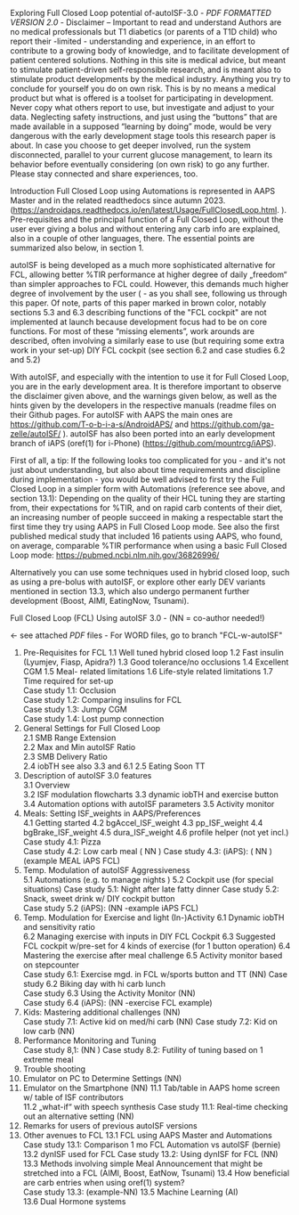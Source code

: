 Exploring Full Closed Loop potential of-autoISF-3.0   *- PDF FORMATTED VERSION 2.0 -*
Disclaimer – Important to read and understand 
Authors are no medical professionals but T1 diabetics (or parents of a T1D child) who report their -limited - understanding and experience, in an effort to contribute to a growing body of knowledge, and to facilitate development of patient centered solutions. 
Nothing in this site is medical advice, but meant to stimulate patient-driven self-responsible research, and is meant also to stimulate product developments by the medical industry. Anything you try to conclude for yourself you do on own risk. This is by no means a medical product but what is offered is a toolset for participating in development. 
Never copy what others report to use, but investigate and adjust to your data. Neglecting safety instructions, and just using the “buttons” that are made available in a supposed “learning by doing” mode, would be very dangerous with the early development stage tools this research paper is about. 
In case you choose to get deeper involved, run the system disconnected, parallel to your current glucose management, to learn its behavior before eventually considering (on own risk) to go any further. Please stay connected and share experiences, too.

Introduction
Full Closed Loop using Automations is represented in AAPS Master and in the related readthedocs since autumn 2023. (https://androidaps.readthedocs.io/en/latest/Usage/FullClosedLoop.html. ).
Pre-requisites and the principal function of a Full Closed Loop, without the user ever giving a bolus and without entering any carb info are explained, also in a couple of other languages, there.
The essential points are summarized also below, in section 1.

autoISF is being developed as a much more sophisticated alternative for FCL, allowing better %TIR performance at higher degree of daily „freedom“ than simpler approaches to FCL could.
However, this demands much higher degree of involvement by the user ( - as you shall see, following us through this paper. Of note, parts of this paper marked in brown color, notably sections 5.3 and 6.3 describing functions of the "FCL cockpit" are not implemented at launch because development focus had to be on core functions. For most of these “missing elements”, work arounds are described, often involving a similarly ease to use (but requiring some extra work in your set-up) DIY FCL cockpit (see section 6.2 and case studies 6.2 and 5.2)

With autoISF, and especially with the intention to use it for Full Closed Loop, you are in the early development area. It is therefore important to observe the disclaimer given above, and the warnings given below, as well as the hints given by the developers in the respective manuals (readme files on their Github pages. For autoISF with AAPS the main ones are https://github.com/T-o-b-i-a-s/AndroidAPS/ and https://github.com/ga-zelle/autoISF/ ).
autoISF has also been ported into an early development branch of iAPS (oref(1) for i-Phone) (https://github.com/mountrcg/iAPS).

First of all, a tip: If the following looks too complicated for you - and it's not just about understanding, but also about time requirements and discipline during implementation - you would be well advised to first try the Full Closed Loop in a simpler form with Automations (reference see above, and section 13.1): Depending on the quality of their HCL tuning they are starting from, their expectations for %TIR, and on rapid carb contents of their diet, an increasing number of people succeed in making a respectable start the first time they try using AAPS in Full Closed Loop mode.
See also the first published medical study that included 16 patients using AAPS, who found, on average, comparable %TIR performance when using a basic Full Closed Loop mode: https://pubmed.ncbi.nlm.nih.gov/36826996/

Alternatively you can use some techniques used in hybrid closed loop, such as using a pre-bolus with autoISF, or explore other early DEV variants mentioned in section 13.3, which also undergo permanent further development (Boost, AIMI, EatingNow, Tsunami).

 

Full Closed Loop (FCL) Using autoISF 3.0  -  (NN = co-author needed!)

<- see attached  *PDF* files - For WORD files, go to branch "FCL-w-autoISF"
          
1. Pre-Requisites for FCL
   1.1 Well tuned hybrid closed loop
   1.2 Fast insulin (Lyumjev, Fiasp, Apidra?)
   1.3 Good tolerance/no occlusions
   1.4 Excellent CGM
   1.5  Meal- related limitations
   1.6 Life-style related limitations
   1.7 Time required for set-up    
             Case study 1.1: Occlusion   
             Case study 1.2: Comparing insulins for FCL  
             Case study 1.3: Jumpy CGM  
             Case study 1.4: Lost pump connection  
2. General Settings for Full Closed Loop	 
   2.1  SMB Range Extension  
   2.2  Max and Min autoISF Ratio  
   2.3  SMB Delivery Ratio  
   2.4  iobTH see also 3.3 and 6.1
   2.5  Eating Soon TT     
3. Description of autoISF 3.0 features   
   3.1 Overview     
   3.2 ISF modulation flowcharts
   3.3 dynamic iobTH and exercise button 
   3.4 Automation options with autoISF parameters
   3.5 Activity monitor
4. Meals: Setting ISF_weights in AAPS/Preferences    
   4.1  Getting started
   4.2  bgAccel_ISF_weight 
   4.3  pp_ISF_weight
   4.4  bgBrake_ISF_weight
   4.5  dura_ISF_weight
   4.6  profile helper (not yet incl.) 
             Case study 4.1: Pizza      
             Case study 4.2: Low carb meal ( NN )
             Case study 4.3: (iAPS): ( NN ) (example MEAL iAPS FCL)
5. Temp. Modulation of autoISF Aggressiveness   
   5.1  Automations (e.g. to manage nights )
   5.2  Cockpit use (for special situations)
             Case study 5.1: Night after late fatty dinner
             Case study 5.2: Snack, sweet drink w/ DIY cockpit button    
             Case study 5.2 (iAPS): (NN -example iAPS FCL)
7. Temp. Modulation for Exercise and light (In-)Activity
   6.1  Dynamic iobTH and sensitivity ratio         
   6.2  Managing exercise with inputs in DIY FCL Cockpit
   6.3  Suggested FCL cockpit w/pre-set for 4 kinds of exercise (for 1 button operation)
   6.4  Mastering the exercise after meal challenge
   6.5  Activity monitor based on stepcounter   
            Case study 6.1: Exercise mgd. in FCL w/sports button and TT (NN)
            Case study 6.2 Biking day with hi carb lunch   
            Case study 6.3 Using the Activity Monitor (NN)  
            Case study 6.4 (iAPS): (NN  -exercise FCL example)
8. Kids: Mastering additional challenges (NN)    
            Case study 7.1: Active kid on med/hi carb (NN) 
            Case study 7.2: Kid on low carb (NN)
9. Performance Monitoring and Tuning   
            Case study 8,1:    (NN )
            Case study 8.2: Futility of tuning based on 1 extreme meal  
10. Trouble shooting      
11. Emulator on PC to Determine Settings (NN)
12. Emulator on the Smartphone  (NN)
   11.1   Tab/table in AAPS home screen w/ table of ISF contributors  
   11.2   „what-if“ with speech synthesis
            Case study 11.1: Real-time checking out an alternative setting (NN)
13. Remarks for users of previous autoISF versions  
14. Other avenues to FCL
   13.1 FCL using AAPS Master and Automations
              Case study 13.1: Comparison 1 mo FCL Automation vs autoISF (bernie)
   13.2  dynISF used for FCL
              Case study 13.2: Using dynISF for FCL (NN)  
   13.3  Methods involving simple Meal Announcement that might be stretched into a
         FCL (AIMI, Boost, EatNow, Tsunami)
   13.4 How beneficial are carb entries when using oref(1) system?   
              Case study 13.3: (example-NN)
   13.5 Machine Learning (AI)  
   13.6 Dual Hormone systems


